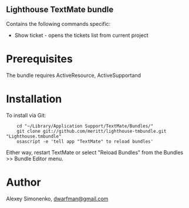 Lighthouse TextMate bundle
--------------------

Contains the following commands specific:

* Show ticket - opens the tickets list from current project

Prerequisites
=============

The bundle requires ActiveResource, ActiveSupportand

Installation
============

To install via Git:

		cd "~/Library/Application Support/TextMate/Bundles/"
		git clone git://github.com/meritt/lighthouse-tmbundle.git "Lighthouse.tmbundle"
		osascript -e 'tell app "TextMate" to reload bundles'

Either way, restart TextMate or select "Reload Bundles" from the Bundles >> Bundle Editor menu.

Author
======

Alexey Simonenko, dwarfman@gmail.com